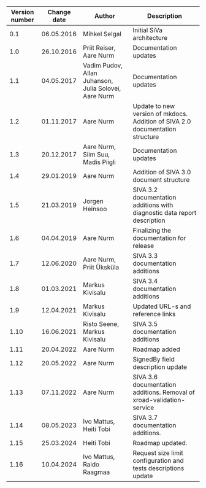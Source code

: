 <!--# Version info-->

| **Version number** | **Change date** | **Author**                                            | **Description**                                                               |
|--------------------|-----------------|-------------------------------------------------------|-------------------------------------------------------------------------------|
| 0.1                | 06.05.2016      | Mihkel Selgal                                         | Initial SiVa architecture                                                     |
| 1.0                | 26.10.2016      | Priit Reiser, Aare Nurm                               | Documentation updates                                                         |
| 1.1                | 04.05.2017      | Vadim Pudov, Allan Juhanson, Julia Solovei, Aare Nurm | Documentation updates                                                         |
| 1.2                | 01.11.2017      | Aare Nurm                                             | Update to new version of mkdocs. Addition of SIVA 2.0 documentation structure |
| 1.3                | 20.12.2017      | Aare Nurm, Siim Suu, Madis Piigli                     | Documentation updates                                                         |
| 1.4                | 29.01.2019      | Aare Nurm                                             | Addition of SIVA 3.0 document structure                                       |
| 1.5                | 21.03.2019      | Jorgen Heinsoo                                        | SIVA 3.2 documentation additions with diagnostic data report description      |
| 1.6                | 04.04.2019      | Aare Nurm                                             | Finalizing the documentation for release                                      |
| 1.7                | 12.06.2020      | Aare Nurm, Priit Üksküla                              | SIVA 3.3 documentation additions                                              |
| 1.8                | 01.03.2021      | Markus Kivisalu                                       | SIVA 3.4 documentation additions                                              |
| 1.9                | 12.04.2021      | Markus Kivisalu                                       | Updated URL-s and reference links                                             |
| 1.10               | 16.06.2021      | Risto Seene, Markus Kivisalu                          | SIVA 3.5 documentation additions                                              |
| 1.11               | 20.04.2022      | Aare Nurm                                             | Roadmap added                                                                 |
| 1.12               | 20.05.2022      | Aare Nurm                                             | SignedBy field description update                                             |
| 1.13               | 07.11.2022      | Aare Nurm                                             | SIVA 3.6 documentation additions. Removal of xroad-validation-service         |
| 1.14               | 08.05.2023      | Ivo Mattus, Heiti Tobi                                | SIVA 3.7 documentation additions.                                             |
| 1.15               | 25.03.2024      | Heiti Tobi                                            | Roadmap updated.                                                              |
| 1.16               | 10.04.2024      | Ivo Mattus, Raido Raagmaa                             | Request size limit configuration and tests descriptions update                |
